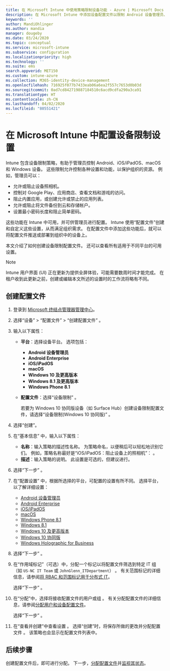 ```yaml
---
title: 在 Microsoft Intune 中使用策略限制设备功能 - Azure | Microsoft Docs
description: 在 Microsoft Intune 中添加设备配置文件以限制 Android 设备管理员、Android Enterprise、macOS、iOS、iPadOS、Windows Phone 和 Windows 10 设备上的功能。
keywords: ''
author: MandiOhlinger
ms.author: mandia
manager: dougeby
ms.date: 03/24/2020
ms.topic: conceptual
ms.service: microsoft-intune
ms.subservice: configuration
ms.localizationpriority: high
ms.technology: ''
ms.suite: ems
search.appverid: MET150
ms.custom: intune-azure
ms.collection: M365-identity-device-management
ms.openlocfilehash: 716925f077b7433eab06a6ea2f557c7653d0b03d
ms.sourcegitcommit: 0ad7cd842719887184510c6acd9cdfa290a3ca91
ms.translationtype: HT
ms.contentlocale: zh-CN
ms.lasthandoff: 04/02/2020
ms.locfileid: "80551421"
---
```

# <a name="configure-device-restriction-settings-in-microsoft-intune"></a>在 Microsoft Intune 中配置设备限制设置

Intune 包含设备限制策略，有助于管理员控制 Android、iOS/iPadOS、macOS 和 Windows 设备。 这些限制允许控制各种设置和功能，以保护组织的资源。 例如，管理员可以：

- 允许或阻止设备照相机。
- 控制对 Google Play、应用商店、查看文档和游戏的访问。
- 阻止内置应用，或创建允许或禁止的应用列表。
- 允许或阻止将文件备份到云和存储帐户。
- 设置最小密码长度和阻止简单密码。

这些功能在 Intune 中可用，并可供管理员进行配置。 Intune 使用“配置文件”创建和自定义这些设置，从而满足组织需求。 在配置文件中添加这些功能后，就可以将配置文件推送或部署到组织中的设备上。

本文介绍了如何创建设备限制配置文件。 还可以查看所有适用于不同平台的可用设置。

> [!NOTE]
> Intune 用户界面 (UI) 正在更新为提供全屏体验，可能需要数周时间才能完成。 在租户收到此更新之前，创建或编辑本文所述的设置时的工作流将略有不同。

## <a name="create-the-profile"></a>创建配置文件

1. 登录到 [Microsoft 终结点管理器管理中心](https://go.microsoft.com/fwlink/?linkid=2109431)。
2. 选择“设备”   > “配置文件”   > “创建配置文件”  。
3. 输入以下属性：

    - **平台**：选择设备平台。 选项包括：  

        - **Android 设备管理员**
        - **Android Enterprise**
        - **iOS/iPadOS**
        - **macOS**
        - **Windows 10 及更高版本**
        - **Windows 8.1 及更高版本**
        - **Windows Phone 8.1**

    - **配置文件**：选择“设备限制”  。

        若要为 Windows 10 协同版设备（如 Surface Hub）创建设备限制配置文件，请选择“设备限制(Windows 10 协同版)”  。

4. 选择“创建”。 
5. 在“基本信息”  中，输入以下属性：

    - **名称**：输入策略的描述性名称。 为策略命名，以便稍后可以轻松地识别它们。 例如，策略名称最好是“iOS/iPadOS：阻止设备上的照相机”：  。
    - **描述**：输入策略的说明。 此设置是可选的，但建议进行。

6. 选择“下一步”  。

7. 在“配置设置”  中，根据所选择的平台，可配置的设置有所不同。 选择平台，以了解详细设置：

    - [Android 设备管理员](device-restrictions-android.md)
    - [Android Enterprise](device-restrictions-android-for-work.md)
    - [iOS/iPadOS](device-restrictions-ios.md)
    - [macOS](device-restrictions-macos.md)
    - [Windows Phone 8.1](device-restrictions-windows-phone-8-1.md)
    - [Windows 8.1](device-restrictions-windows-8-1.md)
    - [Windows 10 及更高版本](device-restrictions-windows-10.md)
    - [Windows 10 协同版](device-restrictions-windows-10-teams.md)
    - [Windows Holographic for Business](device-restrictions-windows-holographic.md)

8. 选择“下一步”  。
9. 在“作用域标记”（可选）中，分配一个标记以将配置文件筛选到特定 IT 组（如 `US-NC IT Team` 或 `JohnGlenn_ITDepartment`）  。 有关范围标记的详细信息，请参阅[将 RBAC 和范围标记用于分布式 IT](../fundamentals/scope-tags.md)。

    选择“下一步”  。

10. 在“分配”中，选择将接收配置文件的用户或组  。 有关分配配置文件的详细信息，请参阅[分配用户和设备配置文件](device-profile-assign.md)。

    选择“下一步”  。

11. 在“查看并创建”中查看设置  。 选择“创建”时，将保存所做的更改并分配配置文件  。 该策略也会显示在配置文件列表中。

## <a name="next-steps"></a>后续步骤

创建配置文件后，即可进行分配。 下一步，[分配配置文件](device-profile-assign.md)并[监视其状态](device-profile-monitor.md)。

<!--  Removing image as part of design review; retaining source until we known the disposition.

## Example of device restriction settings

In this high-level example, you'll create a device restriction policy that blocks the use of the built-in camera app on Android devices.

![How to disable the camera on Android devices](./media/device-restrictions-configure/disable-android-camera.png)

-->
